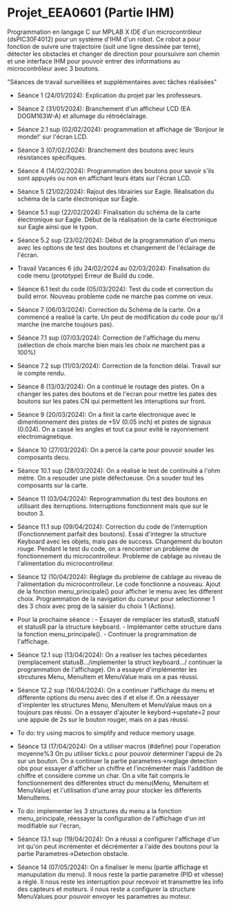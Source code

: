 # Projet_EEA0601 (Partie IHM)

Programmation en langage C sur MPLAB X IDE d'un microcontrôleur (dsPIC30F4012) pour un système d'IHM d'un robot.
Ce robot a pour fonction de suivre une trajectoire (suit une ligne dessinée par terre), détecter les obstacles et changer de direction pour poursuivre son chemin et une interface IHM pour pouvoir entrer des informations au microcontrôleur avec 3 boutons.

"Séances de travail surveillées et supplémentaires avec tâches réalisées"

* Séance 1 (24/01/2024):
      Explication du projet par les professeurs.
  
* Séance 2 (31/01/2024):
      Branchement d'un afficheur LCD (EA DOGM163W-A) et allumage du rétroéclairage.

* Séance 2.1 sup (02/02/2024):
      programmation et affichage de 'Bonjour le monde!' sur l'écran LCD.
  
* Séance 3 (07/02/2024):
      Branchement des boutons avec leurs résistances spécifiques.

* Séance 4 (14/02/2024):
      Programmation des boutons pour savoir s'ils sont appuyés ou non en affichant leurs états sur l'écran LCD.

* Séance 5 (21/02/2024):
      Rajout des librairies sur Eagle.
      Réalisation du schéma de la carte électronique sur Eagle.

* Séance 5.1 sup (22/02/2024):
      Finalisation du schéma de la carte électronique sur Eagle.
      Début de la réalisation de la carte électronique sur Eagle ainsi que le typon.
* Séance 5.2 sup (23/02/2024):
      Début de la programmation d'un menu avec les options de test des boutons et changement de l'éclairage de l'écran.

* Travail Vacances 6 (du 24/02/2024 au 02/03/2024):
      Finalisation du code menu (prototype)
      Erreur de Build du code.

* Séance 6.1 test du code (05/03/2024):
      Test du code et correction du build error.
      Nouveau probleme code ne marche pas comme on veux.

* Séance 7 (06/03/2024):
      Correction du Schéma de la carte.
      On a commencé a realisé la carte.
      Un peut de modification du code pour qu'il marche (ne marche toujours pas).

* Séance 7.1 sup (07/03/2024):
      Correction de l'affichage du menu (sélection de choix marche bien mais les choix ne marchent pas a 100%)

* Séance 7.2 sup (11/03/2024):
      Correction de la fonction délai.
      Travail sur le compte rendu.

* Séance 8 (13/03/2024):
      On a continué le routage des pistes.
      On a changer les pates des boutons et de l'ecran pour mettre les pates des boutons sur les pates CN qui permettent les interuptions sur front.
  
* Séance 9 (20/03/2024):
      On a finit la carte électronique avec le dimentionnement des pistes de +5V (0.05 inch) et pistes de signaux (0.024).
      On a cassé les angles et tout ca pour evité le rayonnement electromagnetique.

* Séance 10 (27/03/2024):
      On a percé la carte pour pouvoir souder les composants decu.

* Séance 10.1 sup (28/03/2024):
      On a réalisé le test de continuité a l'ohm mètre.
      On a resouder une piste défectueuse.
      On a souder tout les composants sur la carte.
* Séance 11 (03/04/2024):
      Reprogrammation du test des boutons en utilisant des iterruptions.
      Interruptions fonctionnent mais que sur le bouton 3.

* Séance 11.1 sup (09/04/2024):
      Correction du code de l'interruption (Fonctionnement parfait des boutons).
      Essai d'integrer la structure Keyboard avec les objets, mais pas de success.
      Changement du bouton rouge.
      Pendant le test du code, on a rencontrer un probleme de fonctionnement du microcontrolleur.
      Probleme de cablage au niveau de l'alimentation du microcontrolleur.

* Séance 12 (10/04/2024):
      Réglage du probleme de cablage au niveau de l'alimentation du microcontrolleur.
      Le code fonctionne a nouveau.
      Ajout de la fonction menu_principale() pour afficher le menu avec les different choix.
      Programmation de la navigation du curseur pour selectionner 1 des 3 choix avec prog de la saisier du choix 1 (Actions).
* Pour la prochaine séance :        - Essayer de remplacer les statusB, statusN et statusR par la structure keyboard.
                                    - Implémanter cette structure dans la fonction menu_principale().
                                    - Continuer la programmation de l'affichage.
  
* Séance 12.1 sup (13/04/2024):
      On a realiser les taches pécedantes (remplacement statusB.../implementer la struct keyboard.../ continuer la programmation de l'affichage).
      On a essayer d'implémenter les strcutures Menu, MenuItem et MenuValue mais on a pas réussi.

* Séance 12.2 sup (16/04/2024):
      On a continuer l'affichage du menu et differente options du menu avec des if et else if.
      On a réessayer d'implenter les structures Menu, MenuItem et MenuValue maus on a toujours pas réussi.
      On a essayer d'ajouter le keybord->upstate=2 pour une appuie de 2s sur le bouton rouger, mais on a pas réussi.

* To do: try using macros to simplify and reduce memory usage.

* Séance 13 (17/04/2024):
      On a utiliser macros (#define) pour l'operation moyenne%3
      On pu utiliser ticks.c pour pouvoir determiner l'appui de 2s sur un bouton.
      On a continuer la partie parametres->reglage detection obs pour essayer d'afficher un chiffre et l'incrémenter mais l'addition de chiffre et considere comme un char.
      On a vite fait compris le fonctionnement des differentes struct du menu(Menu, MenuItem et MenuValue) et l'utilisation d'une array pour stocker les differents MenuItems.

* To do: implementer les 3 structures du menu a la fonction menu_principale, réessayer la configuration de l'affichage d'un int modifiable sur l'ecran,

* Séance 13.1 sup (19/04/2024):
      On a réussi a configurer l'affichage d'un int qu'on peut incrémenter et décrémenter a l'aide des boutons pour la partie Parametres->Detection obstacle.
  
* Séance 14 (07/05/2024):
      On a finaliser le menu (partie affichage et manupulation du menu).
      Il nous reste la partie parametre (PID et vitesse) a réglé.
      Il nous reste les interruption pour recevoir et transmettre les info des capteurs et moteurs.
      il nous reste a configurer la structure MenuValues pour pouvoir envoyer les parametres au moteur.


